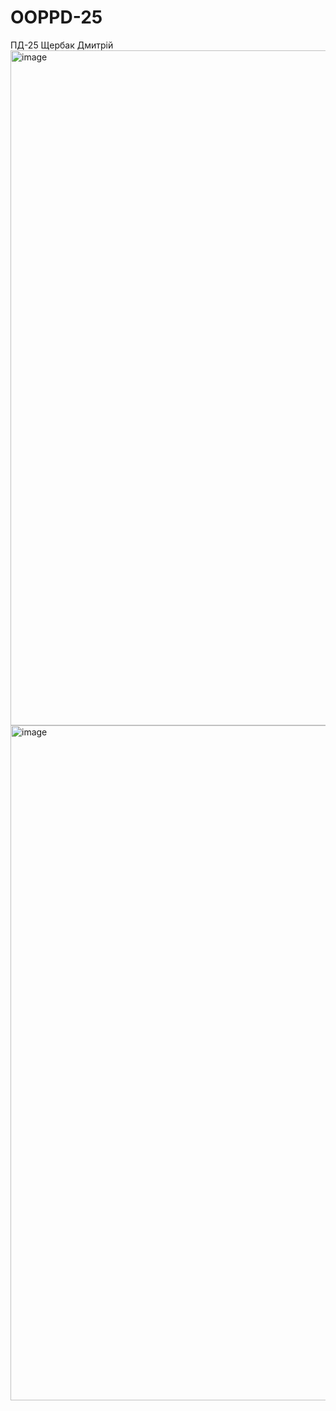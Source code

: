 # OOPPD-25
ПД-25 Щербак Дмитрій
<img width="1920" height="1080" alt="image" src="https://github.com/user-attachments/assets/82f7fda5-469e-4e57-9c80-0a6790a5902e" />
<img width="1920" height="1080" alt="image" src="https://github.com/user-attachments/assets/cba62137-e2f3-4ac8-9aa1-f9b8219557ad" />

